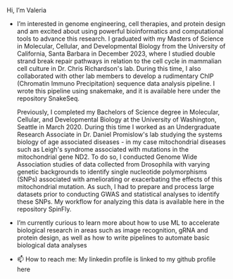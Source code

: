 Hi, I’m Valeria
- I’m interested in genome engineering, cell therapies, and protein design and am excited about using powerful bioinformatics and computational tools to advance this research.
  I graduated with my Masters of Science in Molecular, Cellular, and Developmental Biology from the University of California, Santa Barbara in December 2023, where I studied
  double strand break repair pathways in relation to the cell cycle in mammalian cell culture in Dr. Chris Richardson's lab. During this time, I also collaborated with other lab
  members to develop a rudimentary ChIP (Chromatin Immuno Precipitation) sequence data analysis pipeline. I wrote this pipeline using snakemake, and it is
  available here under the repository SnakeSeq.

  Previously, I completed my Bachelors of Science degree in Molecular, Cellular, and Developmental Biology at the University of Washington, Seattle in March 2020. During this time
  I worked as an Undergraduate Research Associate in Dr. Daniel Promislow's lab studying the systems biology of age associated diseases - in my case mitochondrial diseases such as
  Leigh's syndrome associated with mutations in the mitochondrial gene ND2. To do so, I conducted Genome Wide Association studies of data collected from Drosophila with varying
  genetic backgrounds to identify single nucleotide polymorphisms (SNPs) associated with ameliorating or exacerbating the effects of this mitochondrial mutation. As such, I had
  to prepare and process large datasets prior to conducting GWAS and statistical analyses to identify these SNPs. My workflow for analyzing this data is available here in the
  repository SpinFly. 

- I’m currently curious to learn more about how to use ML to accelerate biological research in areas such as image recognition, gRNA and protein design, as well as how to write pipelines to automate basic biological data analyses
- 📫 How to reach me: My linkedin profile is linked to my github profile here

<!---
vaizen360/vaizen360 is a ✨ special ✨ repository because its `README.md` (this file) appears on your GitHub profile.
You can click the Preview link to take a look at your changes.
--->
